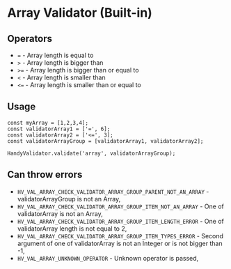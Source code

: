 # Array Validator (Built-in)

## Operators
- `=` - Array length is equal to
- `>` - Array length is bigger than
- `>=` - Array length is bigger than or equal to
- `<` - Array length is smaller than
- `<=` - Array length is smaller than or equal to

## Usage
```
const myArray = [1,2,3,4];
const validatorArray1 = ['=', 6];
const validatorArray2 = ['<=', 3];
const validatorArrayGroup = [validatorArray1, validatorArray2];

HandyValidator.validate('array', validatorArrayGroup);
```

## Can throw errors
- `HV_VAL_ARRAY_CHECK_VALIDATOR_ARRAY_GROUP_PARENT_NOT_AN_ARRAY` - validatorArrayGroup is not an Array,
- `HV_VAL_ARRAY_CHECK_VALIDATOR_ARRAY_GROUP_ITEM_NOT_AN_ARRAY` - One of validatorArray is not an Array,
- `HV_VAL_ARRAY_CHECK_VALIDATOR_ARRAY_GROUP_ITEM_LENGTH_ERROR` - One of validatorArray length is not equal to 2,
- `HV_VAL_ARRAY_CHECK_VALIDATOR_ARRAY_GROUP_ITEM_TYPES_ERROR` - Second argument of one of validatorArray is not an Integer or is not bigger than -1,
- `HV_VAL_ARRAY_UNKNOWN_OPERATOR` - Unknown operator is passed,